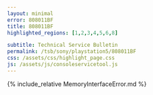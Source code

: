 ```yaml
---
layout: minimal
error: 808011BF
title: 808011BF
highlighted_regions: [1,2,3,4,5,6,8]

subtitle: Technical Service Bulletin
permalink: /tsb/sony/playstation5/808011BF
css: /assets/css/highlight_page.css
js: /assets/js/consoleservicetool.js
---
```


{% include_relative MemoryInterfaceError.md %}
